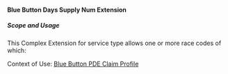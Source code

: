 #### Blue Button Days Supply Num Extension


##### Scope and Usage

This Complex Extension for service type allows one or more race codes of which:

Context of Use: [Blue Button PDE Claim Profile]({{site.data.structuredefinitions.bluebutton-part-d-event.path}})
